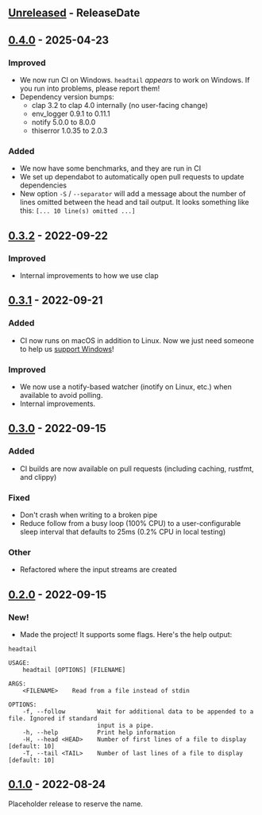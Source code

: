 <!-- next-header -->
## [Unreleased] - ReleaseDate

## [0.4.0] - 2025-04-23

### Improved

- We now run CI on Windows. `headtail` _appears_ to work on Windows. If you run into problems, please report them!
- Dependency version bumps:
  - clap 3.2 to clap 4.0 internally (no user-facing change)
  - env_logger 0.9.1 to 0.11.1
  - notify 5.0.0 to 8.0.0
  - thiserror 1.0.35 to 2.0.3

### Added

- We now have some benchmarks, and they are run in CI
- We set up dependabot to automatically open pull requests to update dependencies
- New option `-S` / `--separator` will add a message about the number of lines omitted between the head and tail output. It looks something like this: `[... 10 line(s) omitted ...]`

## [0.3.2] - 2022-09-22

### Improved

- Internal improvements to how we use clap

## [0.3.1] - 2022-09-21

### Added

- CI now runs on macOS in addition to Linux. Now we just need someone to help us [support Windows](https://github.com/CleanCut/headtail/issues/21)!

### Improved

- We now use a notify-based watcher (inotify on Linux, etc.) when available to avoid polling.
- Internal improvements.

## [0.3.0] - 2022-09-15

### Added

- CI builds are now available on pull requests (including caching, rustfmt, and clippy)

### Fixed

- Don't crash when writing to a broken pipe
- Reduce follow from a busy loop (100% CPU) to a user-configurable sleep interval that defaults to 25ms (0.2% CPU in local testing)

### Other

- Refactored where the input streams are created


## [0.2.0] - 2022-09-15

### New!

- Made the project! It supports some flags. Here's the help output:

```
headtail 

USAGE:
    headtail [OPTIONS] [FILENAME]

ARGS:
    <FILENAME>    Read from a file instead of stdin

OPTIONS:
    -f, --follow         Wait for additional data to be appended to a file. Ignored if standard
                         input is a pipe.
    -h, --help           Print help information
    -H, --head <HEAD>    Number of first lines of a file to display [default: 10]
    -T, --tail <TAIL>    Number of last lines of a file to display [default: 10]
```

## [0.1.0] - 2022-08-24

Placeholder release to reserve the name.

<!-- next-url -->
[Unreleased]: https://github.com/CleanCut/headtail/compare/v0.4.0...HEAD
[0.4.0]: https://github.com/CleanCut/headtail/compare/v0.3.2...v0.4.0
[0.3.2]: https://github.com/CleanCut/headtail/compare/v0.3.1...v0.3.2
[0.3.1]: https://github.com/CleanCut/headtail/compare/v0.3.0...v0.3.1
[0.3.0]: https://github.com/CleanCut/headtail/compare/v0.2.0...v0.3.0
[0.2.0]: https://github.com/CleanCut/headtail/compare/v0.1.0...v0.2.0
[0.1.0]: https://github.com/CleanCut/headtail/compare/v0.0.0...v0.1.0
